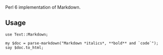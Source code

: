 Perl 6 implementation of Markdown.

## Usage

    use Text::Markdown;

    my $doc = parse-markdown("Markdown *italics*, **bold** and `code`");
    say $doc.to_html;
